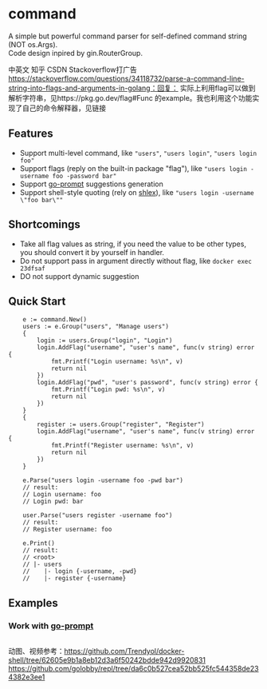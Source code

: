# command
A simple but powerful command parser for self-defined command string (NOT os.Args).\
Code design inpired by gin.RouterGroup.

中英文
知乎 CSDN Stackoverflow打广告
https://stackoverflow.com/questions/34118732/parse-a-command-line-string-into-flags-and-arguments-in-golang：回复：
实际上利用flag可以做到解析字符串，见https://pkg.go.dev/flag#Func 的example。我也利用这个功能实现了自己的命令解释器，见链接

## Features
- Support multi-level command, like `"users"`, `"users login"`, `"users login foo"`
- Support flags (reply on the built-in package "flag"), like `"users login -username foo -password bar"`
- Support [go-prompt](https://github.com/c-bata/go-prompt) suggestions generation
- Support shell-style quoting (rely on [shlex](https://github.com/google/shlex)), like `"users login -username \"foo bar\""`

## Shortcomings
- Take all flag values as string, if you need the value to be other types, you should convert it by yourself in handler.
- Do not support pass in argument directly without flag, like `docker exec 23dfsaf`
- DO not support dynamic suggestion

## Quick Start
```golang
	e := command.New()
	users := e.Group("users", "Manage users")
	{
		login := users.Group("login", "Login")
        login.AddFlag("username", "user's name", func(v string) error {
		    fmt.Printf("Login username: %s\n", v)
		    return nil
	    })
		login.AddFlag("pwd", "user's password", func(v string) error {
			fmt.Printf("Login pwd: %s\n", v)
			return nil
		})
	}
    {
        register := users.Group("register", "Register")
        login.AddFlag("username", "user's name", func(v string) error {
		    fmt.Printf("Register username: %s\n", v)
		    return nil
	    })
    }

    e.Parse("users login -username foo -pwd bar")
    // result:
    // Login username: foo
    // Login pwd: bar

    user.Parse("users register -username foo")
    // result:
    // Register username: foo

    e.Print()
    // result:
    // <root>
    // |- users
    //    |- login {-username, -pwd}
    //    |- register {-username}
```

## Examples
### Work with [go-prompt](https://github.com/c-bata/go-prompt)
```golang

```
动图、视频参考：https://github.com/Trendyol/docker-shell/tree/62605e9b1a8eb12d3a6f50242bdde942d9920831
https://github.com/golobby/repl/tree/da6c0b527cea52bb525fc544358de234382e3ee1